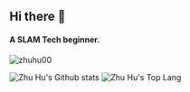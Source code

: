 ## Hi there 👋
#### A SLAM Tech beginner.

<!--p align="center"> <a href="https://coderstats.net/github/#zhuhu00"> <img src="https://github-readme-stats.vercel.app/api?username=zhuhu00&hide_title=true&show_icons=true&theme=vue&hide=prs,contribs"width="70%"> </a> </p -->


<img src="https://count.getloli.com/get/@zhuhu00" alt="zhuhu00" />

![Zhu Hu's Github stats](https://github-readme-stats.vercel.app/api?username=zhuhu00&show_icons=true)
![Zhu Hu's Top Lang](https://github-readme-stats.vercel.app/api/top-langs/?username=zhuhu00&layout=compact)





<!--
**zhuhu00/zhuhu00** is a ✨ _special_ ✨ repository because its `README.md` (this file) appears on your GitHub profile.

Here are some ideas to get you started:

- 🔭 I’m currently working on A project
- 🌱 I’m currently learning SLAM
- 👯 I’m looking to collaborate on SLAM
- 🤔 I’m looking for help with ...
- 💬 Ask me about ...
- 📫 How to reach me: zhuhu00@foxmail.com
- 😄 Pronouns: ...
- ⚡ Fun fact: ...
-->
